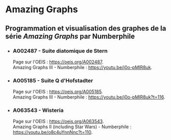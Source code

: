 # Amazing Graphs
## Programmation et visualisation des graphes de la série *Amazing Graphs* par Numberphile

* ### A002487 - Suite diatomique de Stern

  Page sur l'OEIS : <https://oeis.org/A002487>.  
  Amazing Graphs III - Numberphile : <https://youtu.be/j0o-pMIR8uk>.

* ### A005185 - Suite Q d'Hofstadter

  Page sur l'OEIS : <https://oeis.org/A005185>.  
  Amazing Graphs III - Numberphile : <https://youtu.be/j0o-pMIR8uk?t=116>.

* ### A063543 - Wisteria

  Page sur l'OEIS : <https://oeis.org/A063543>.  
  Amazing Graphs II (including Star Wars) - Numberphile : <https://youtu.be/o8c4uYnnNnc?t=110>.
